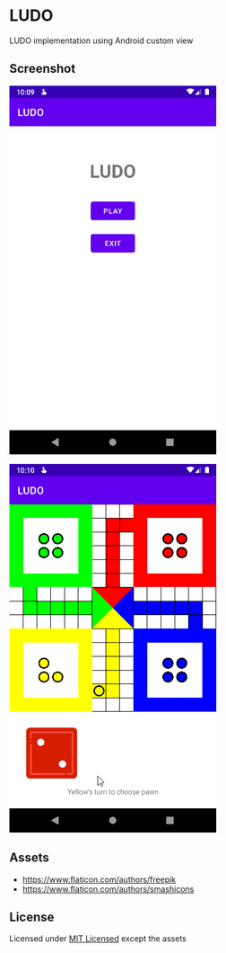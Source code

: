 # LUDO

LUDO implementation using Android custom view

## Screenshot

![Main menu](assets/2022-03-25-10-09-36-Android_Emulator_-_1._Pixel_API_285554.png)

![Gameplay](assets/2022-03-25-10-11-17-Android_Emulator_-_1._Pixel_API_285554.gif)

## Assets

- https://www.flaticon.com/authors/freepik
- https://www.flaticon.com/authors/smashicons

## License

Licensed under [MIT Licensed](LICENSE) except the assets

